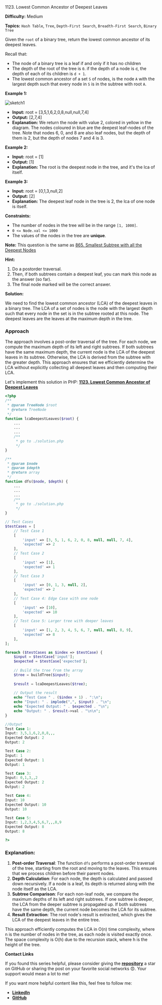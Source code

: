 1123\. Lowest Common Ancestor of Deepest Leaves

**Difficulty:** Medium

**Topics:** `Hash Table`, `Tree`, `Depth-First Search`, `Breadth-First Search`, `Binary Tree`

Given the `root` of a binary tree, return the lowest common ancestor of its deepest leaves.

Recall that:

- The node of a binary tree is a leaf if and only if it has no children
- The depth of the root of the tree is `0`. if the depth of a node is `d`, the depth of each of its children is `d + 1`.
- The lowest common ancestor of a set `S` of nodes, is the node `A` with the largest depth such that every node in `S` is in the subtree with root `A`.


**Example 1:**

![sketch1](https://s3-lc-upload.s3.amazonaws.com/uploads/2018/07/01/sketch1.png)

- **Input:** root = [3,5,1,6,2,0,8,null,null,7,4]
- **Output:** [2,7,4]
- **Explanation:** We return the node with value 2, colored in yellow in the diagram.
  The nodes coloured in blue are the deepest leaf-nodes of the tree.
  Note that nodes 6, 0, and 8 are also leaf nodes, but the depth of them is 2, but the depth of nodes 7 and 4 is 3.

**Example 2:**

- **Input:** root = [1]
- **Output:** [1]
- **Explanation:** The root is the deepest node in the tree, and it's the lca of itself.


**Example 3:**

- **Input:** root = [0,1,3,null,2]
- **Output:** [2]
- **Explanation:** The deepest leaf node in the tree is 2, the lca of one node is itself.



**Constraints:**

- The number of nodes in the tree will be in the range `[1, 1000]`.
- `0 <= Node.val <= 1000`
- The values of the nodes in the tree are **unique**.

**Note:** This question is the same as [865. Smallest Subtree with all the Deepest Nodes](https://leetcode.com/problems/smallest-subtree-with-all-the-deepest-nodes/)

**Hint:**
1. Do a postorder traversal.
2. Then, if both subtrees contain a deepest leaf, you can mark this node as the answer (so far).
3. The final node marked will be the correct answer.



**Solution:**

We need to find the lowest common ancestor (LCA) of the deepest leaves in a binary tree. The LCA of a set of nodes is the node with the largest depth such that every node in the set is in the subtree rooted at this node. The deepest leaves are the leaves at the maximum depth in the tree.

### Approach
The approach involves a post-order traversal of the tree. For each node, we compute the maximum depth of its left and right subtrees. If both subtrees have the same maximum depth, the current node is the LCA of the deepest leaves in its subtree. Otherwise, the LCA is derived from the subtree with the greater depth. This approach ensures that we efficiently determine the LCA without explicitly collecting all deepest leaves and then computing their LCA.

Let's implement this solution in PHP: **[1123. Lowest Common Ancestor of Deepest Leaves](https://github.com/mah-shamim/leet-code-in-php/tree/main/algorithms/001123-lowest-common-ancestor-of-deepest-leaves/solution.php)**

```php
<?php
/**
 * @param TreeNode $root
 * @return TreeNode
 */
function lcaDeepestLeaves($root) {
    ...
    ...
    ...
    /**
     * go to ./solution.php
     */
}

/**
 * @param $node
 * @param $depth
 * @return array
 */
function dfs($node, $depth) {
    ...
    ...
    ...
    /**
     * go to ./solution.php
     */
}

// Test Cases
$testCases = [
    // Test Case 1
    [
        'input' => [3, 5, 1, 6, 2, 0, 8, null, null, 7, 4],
        'expected' => 2
    ],
    // Test Case 2
    [
        'input' => [1],
        'expected' => 1
    ],
    // Test Case 3
    [
        'input' => [0, 1, 3, null, 2],
        'expected' => 2
    ],
    // Test Case 4: Edge Case with one node
    [
        'input' => [10],
        'expected' => 10
    ],
    // Test Case 5: Larger tree with deeper leaves
    [
        'input' => [1, 2, 3, 4, 5, 6, 7, null, null, 8, 9],
        'expected' => 8
    ],
];

foreach ($testCases as $index => $testCase) {
    $input = $testCase['input'];
    $expected = $testCase['expected'];
    
    // Build the tree from the array
    $tree = buildTree($input);
    
    $result = lcaDeepestLeaves($tree);
    
    // Output the result
    echo "Test Case " . ($index + 1) . ":\n";
    echo "Input: " . implode(",", $input) . "\n";
    echo "Expected Output: " . $expected . "\n";
    echo "Output: " . $result->val . "\n\n";
}

//Output
Test Case 1:
Input: 3,5,1,6,2,0,8,,,
Expected Output: 2
Output: 2

Test Case 2:
Input: 1
Expected Output: 1
Output: 1

Test Case 3:
Input: 0,1,3,,2
Expected Output: 2
Output: 2

Test Case 4:
Input: 10
Expected Output: 10
Output: 10

Test Case 5:
Input: 1,2,3,4,5,6,7,,,8,9
Expected Output: 8
Output: 8

?>
```

### Explanation:

1. **Post-order Traversal**: The function `dfs` performs a post-order traversal of the tree, starting from the root and moving to the leaves. This ensures that we process children before their parent nodes.
2. **Depth Calculation**: For each node, the depth is calculated and passed down recursively. If a node is a leaf, its depth is returned along with the node itself as the LCA.
3. **Subtree Comparison**: For each non-leaf node, we compare the maximum depths of its left and right subtrees. If one subtree is deeper, the LCA from the deeper subtree is propagated up. If both subtrees have the same depth, the current node becomes the LCA for its subtree.
4. **Result Extraction**: The root node's result is extracted, which gives the LCA of the deepest leaves in the entire tree.

This approach efficiently computes the LCA in O(n) time complexity, where n is the number of nodes in the tree, as each node is visited exactly once. The space complexity is O(h) due to the recursion stack, where h is the height of the tree.

**Contact Links**

If you found this series helpful, please consider giving the **[repository](https://github.com/mah-shamim/leet-code-in-php)** a star on GitHub or sharing the post on your favorite social networks 😍. Your support would mean a lot to me!

If you want more helpful content like this, feel free to follow me:

- **[LinkedIn](https://www.linkedin.com/in/arifulhaque/)**
- **[GitHub](https://github.com/mah-shamim)**
